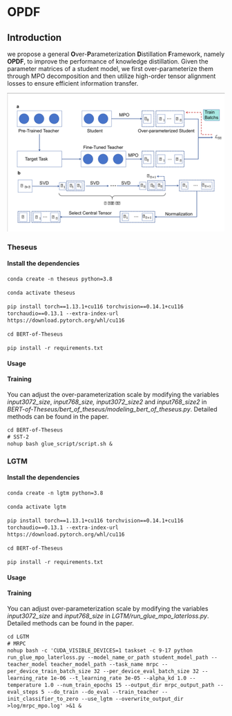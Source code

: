 # OPDF

## Introduction

we propose a general **O**ver-**P**arameterization **D**istillation **F**ramework, namely **OPDF**, to improve the performance of knowledge distillation. Given the parameter matrices of a student model, we first over-parameterize them through MPO decomposition and then utilize high-order tensor alignment losses to ensure efficient information transfer.

![](\resources\main.png)

### Theseus

#### Install the dependencies

```
conda create -n theseus python=3.8

conda activate theseus

pip install torch==1.13.1+cu116 torchvision==0.14.1+cu116 torchaudio==0.13.1 --extra-index-url https://download.pytorch.org/whl/cu116

cd BERT-of-Theseus

pip install -r requirements.txt

```

#### Usage

#### Training

You can adjust the over-parameterization scale by modifying the variables *input3072\_size*, *input768\_size, input3072\_size2* and *input768\_size2* in *BERT-of-Theseus/bert\_of\_theseus/modeling\_bert\_of\_theseus.py*. Detailed methods can be found in the paper.

    cd BERT-of-Theseus
    # SST-2
    nohup bash glue_script/script.sh &

### LGTM

#### Install the dependencies

    conda create -n lgtm python=3.8

    conda activate lgtm

    pip install torch==1.13.1+cu116 torchvision==0.14.1+cu116 torchaudio==0.13.1 --extra-index-url https://download.pytorch.org/whl/cu116

    cd BERT-of-Theseus

    pip install -r requirements.txt

#### Usage

#### Training

You can adjust over-parameterization scale by modifying the variables *input3072\_size* and *input768\_size* in *LGTM/run\_glue\_mpo\_laterloss.py*. Detailed methods can be found in the paper.

    cd LGTM
    # MRPC
    nohup bash -c 'CUDA_VISIBLE_DEVICES=1 taskset -c 9-17 python run_glue_mpo_laterloss.py --model_name_or_path student_model_path --teacher_model teacher_model_path --task_name mrpc --per_device_train_batch_size 32 --per_device_eval_batch_size 32 --learning_rate 1e-06 --t_learning_rate 3e-05 --alpha_kd 1.0 --temperature 1.0 --num_train_epochs 15 --output_dir mrpc_output_path --eval_steps 5 --do_train --do_eval --train_teacher --init_classifier_to_zero --use_lgtm --overwrite_output_dir >log/mrpc_mpo.log' >&1 &


